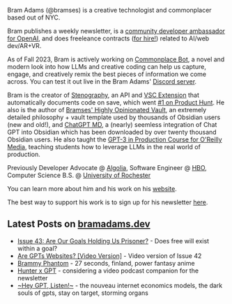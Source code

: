 Bram Adams (@bramses) is a creative technologist and commonplacer based out of NYC. 

Bram publishes a weekly newsletter, is a [community developer ambassador for OpenAI](https://platform.openai.com/ambassadors), and does freeleance contracts ([for hire!](https://www.bramadams.dev/consulting/)) related to AI/web dev/AR+VR. 

As of Fall 2023, Bram is actively working on [Commonplace Bot](https://github.com/bramses/commonplace-bot), a novel and modern look into how LLMs and creative coding can help us capture, engage, and creatively remix the best pieces of information we come across. You can test it out live in the Bram Adams' [Discord server](https://discord.gg/GrgkFP3Je3).

Bram is the creator of [Stenography](https://stenography.dev), an API and [VSC Extension](https://marketplace.visualstudio.com/items?itemName=Stenography.stenography) that automatically documents code on save, which went [#1 on Product Hunt](https://www.producthunt.com/products/stenography#stenography). He also is the author of [Bramses' Highly Opinionated Vault](https://github.com/bramses/bramses-highly-opinionated-vault-2023), an extremely detailed philosophy + vault template used by thousands of Obsidian users (new and old!), and [ChatGPT MD](https://github.com/bramses/chatgpt-md), a (nearly) seemless integration of Chat GPT into Obsidian which has been downloaded by over twenty thousand Obsidian users. He also taught the [GPT-3 in Production Course for O'Reilly Media](https://www.oreilly.com/live-events/gpt-3-in-production/0636920065944/0636920071443/), teaching students how to leverage LLMs in the real world of production.

Previously Developer Advocate @ [Algolia](https://www.algolia.com/), Software Engineer @ [HBO](https://www.hbo.com/), Computer Science B.S. @ [University of Rochester](https://rochester.edu/)

You can learn more about him and his work on his [website](https://www.bramadams.dev/about/). 

The best way to support his work is to sign up for his newsletter [here](https://www.bramadams.dev/#/portal/).


## Latest Posts on [bramadams.dev](https://www.bramadams.dev/)

<!--START_SECTION:feed-->
* [Issue 43: Are Our Goals Holding Us Prisoner?](https:&#x2F;&#x2F;www.bramadams.dev&#x2F;issue-43&#x2F;) - Does free will exist within a goal?
* [Are GPTs Websites? [Video Version]](https:&#x2F;&#x2F;www.bramadams.dev&#x2F;are-gpts-websites-video-version&#x2F;) - Video version of Issue 42
* [Brammy Phantom](https:&#x2F;&#x2F;www.bramadams.dev&#x2F;core-dump-2024-01-12&#x2F;) - 27 seconds, finland, power fantasy anime
* [Hunter x GPT](https:&#x2F;&#x2F;www.bramadams.dev&#x2F;standup-2024-01-11&#x2F;) - considering a video podcast companion for the newsletter
* [~Hey GPT, Listen!~](https:&#x2F;&#x2F;www.bramadams.dev&#x2F;hey-gpt-listen&#x2F;) - the nouveau internet economics models, the dark souls of gpts, stay on target, storming organs
<!--END_SECTION:feed-->
